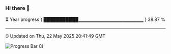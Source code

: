 ### Hi there 👋

⏳ Year progress { ███████████▁▁▁▁▁▁▁▁▁▁▁▁▁▁▁▁▁▁▁ } 38.87 %

---

⏰ Updated on Thu, 22 May 2025 20:41:49 GMT

![Progress Bar CI](https://github.com/IshwaranRudhara/GIT-ACTION/workflows/Progress%20Bar%20CI/badge.svg)
